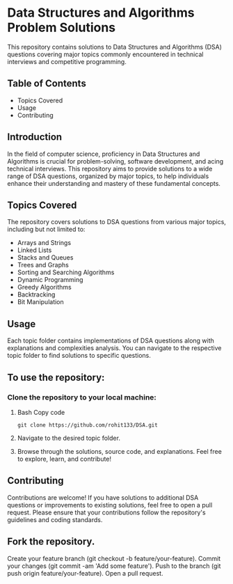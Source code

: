 
# Data Structures and Algorithms Problem Solutions
This repository contains solutions to Data Structures and Algorithms (DSA) questions covering major topics commonly encountered in technical interviews and competitive programming.

## Table of Contents
* Topics Covered
* Usage
* Contributing


## Introduction
In the field of computer science, proficiency in Data Structures and Algorithms is crucial for problem-solving, software development, and acing technical interviews. This repository aims to provide solutions to a wide range of DSA questions, organized by major topics, to help individuals enhance their understanding and mastery of these fundamental concepts.

## Topics Covered
The repository covers solutions to DSA questions from various major topics, including but not limited to:

* Arrays and Strings
* Linked Lists
* Stacks and Queues
* Trees and Graphs
* Sorting and Searching Algorithms
* Dynamic Programming
* Greedy Algorithms
* Backtracking
* Bit Manipulation

## Usage
Each topic folder contains implementations of DSA questions along with explanations and complexities analysis. You can navigate to the respective topic folder to find solutions to specific questions.

## To use the repository:

### Clone the repository to your local machine:
1. Bash Copy code

    `git clone https://github.com/rohit133/DSA.git`

2. Navigate to the desired topic folder.
3. Browse through the solutions, source code, and explanations.
Feel free to explore, learn, and contribute!

## Contributing
Contributions are welcome! If you have solutions to additional DSA questions or improvements to existing solutions, feel free to open a pull request. Please ensure that your contributions follow the repository's guidelines and coding standards.

## Fork the repository.
Create your feature branch (git checkout -b feature/your-feature).
Commit your changes (git commit -am 'Add some feature').
Push to the branch (git push origin feature/your-feature).
Open a pull request.

